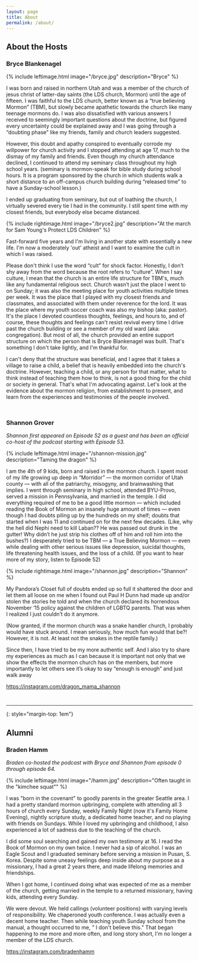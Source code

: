 ```yaml
---
layout: page
title: About
permalink: /about/
---
```


## About the Hosts

### Bryce Blankenagel

{% include leftimage.html image="/bryce.jpg" description="Bryce" %}

I was born and raised in northern Utah and was a member of the church of jesus christ of latter-day saints (the LDS church, Mormon) until the age of fifteen. I was faithful to the LDS church, better known as a “true believing Mormon” (TBM), but slowly became apathetic towards the church like many teenage mormons do. I was also dissatisfied with various answers I received to seemingly important questions about the doctrine, but figured every uncertainty could be explained away and I was going through a “doubting phase” like my friends, family and church leaders suggested. 

However, this doubt and apathy conspired to eventually corrode my willpower for church activity and I stopped attending at age 17, much to the dismay of my family and friends. Even though my church attendance declined, I continued to attend my seminary class throughout my high school years. (seminary is mormon-speak for bible study during school hours. It is a program sponsored by the church in which students walk a short distance to an off-campus church building during “released time” to have a Sunday-school lesson.) 

I ended up graduating from seminary, but out of loathing the church, I virtually severed every tie I had in the community. I still spent time with my closest friends, but everybody else became distanced.

{% include rightimage.html image="/bryce2.jpg" description="At the march for Sam Young's Protect LDS Children" %}

Fast-forward five years and I'm living in another state with essentially a new life. I'm now a moderately 'out' atheist and I want to examine the cult in which I was raised.

Please don't think I use the word “cult” for shock factor. Honestly, I don’t shy away from the word because the root refers to “culture”. When I say culture, I mean that the church is an entire life structure for TBM's, much like any fundamental religious sect. Church wasn’t just the place I went to on Sunday; it was also the meeting place for youth activities multiple times per week. It was the place that I played with my closest friends and classmates, and associated with them under reverence for the lord. It was the place where my youth soccer coach was also my bishop (aka: pastor). It's the place I devoted countless thoughts, feelings, and hours to, and of course, these thoughts and feelings can't resist revival every time I drive past the church building or see a member of my old ward (aka: congregation). But most of all, the church provided an entire support structure on which the person that is Bryce Blankenagel was built. That's something I don't take lightly, and I'm thankful for.

I can't deny that the structure was beneficial, and I agree that it takes a village to raise a child, a belief that is heavily embedded into the church's doctrine. However, teaching a child, or any person for that matter, what to think instead of teaching them how to think, is not a good thing for the child or society in general. That's what I'm advocating against. Let's look at the evidence about the mormon religion, from establishment to present, and learn from the experiences and testimonies of the people involved.

<div style="clear:both; padding-top: 1em;" />

### Shannon Grover

<span style="font-style: italic">Shannon first appeared on Episode 52 as a guest and has been an official co-host of the podcast starting with Episode 53.</span>

{% include leftimage.html image="/shannon-mission.jpg" description="Taming the dragon" %}

I am the 4th of 9 kids, born and raised in the mormon church. I spent most of my life growing up deep in “Morridor” — the mormon corridor of Utah county — with all of the patriarchy, misogyny, and brainwashing that implies. I went through seminary in high school, attended BYU-Provo, served a mission in Pennsylvania, and married in the temple. I did everything required of me to be a good little mormon — which included reading the Book of Mormon an insanely huge amount of times — even though I had doubts piling up by the hundreds on my shelf; doubts that started when I was 11 and continued on for the next few decades. (Like, why the hell did Nephi need to kill Laban?? He was passed out drunk in the gutter! Why didn’t he just strip his clothes off of him and roll him into the bushes?)  I desperately tried to be TBM — a True Believing Mormon — even while dealing with other serious issues like depression, suicidal thoughts, life threatening health issues, and the loss of a child. (If you want to hear more of my story, listen to Episode 52) 

{% include rightimage.html image="/shannon.jpg" description="Shannon" %}

My Pandora’s Closet full of doubts ended up so full it shattered the door and let them all loose on me when I found out Paul H Dunn had made up and/or stolen the stories he told and when the church declared its horrendous November ‘15 policy against the children of LGBTQ parents. That was when I realized I just couldn’t do it anymore. 

(Now granted, if the mormon church was a snake handler church, I probably would have stuck around. I mean seriously, how much fun would that be?!  However, it is not. At least not the snakes in the reptile family.) 

Since then, I have tried to be my more authentic self. And I also try to share my experiences as much as I can because it is important not only that we show the effects the mormon church has on the members, but more importantly to let others see it’s okay to say “enough is enough” and just walk away

https://instagram.com/dragon_mama_shannon

<div style="clear:both; padding-top: 1em;" />

----
{: style="margin-top: 1em"}

## Alumni
### Braden Hamm

<span style="font-style: italic">Braden co-hosted the podcast with Bryce and Shannon from episode 0 through episode 64.</span>

{% include leftimage.html image="/hamm.jpg" description="Often taught in the \"kimchee squat\"" %}

I was "born in the covenant" to goodly parents in the greater Seattle area. I had a pretty standard mormon upbringing, complete with attending all 3 hours of church every Sunday, weekly Family Night (now it's Family Home Evening), nightly scripture study, a dedicated home teacher, and no playing with friends on Sundays.
While I loved my upbringing and childhood, I also experienced a lot of sadness due to the teaching of the church.

I did some soul searching and gained my own testimony at 16. I read the Book of Mormon on my own twice. I never had a sip of alcohol. I was an Eagle Scout and I graduated seminary before serving a mission in Pusan, S. Korea. Despite some uneasy feelings deep inside about my purpose as a missionary, I had a great 2 years there, and made lifelong memories and friendships.

When I got home, I continued doing what was expected of me as a member of the church, getting married in the temple to a returned missionary, having kids, attending every Sunday.

We were devout. We held callings (volunteer positions) with varying levels of responsibility. We chaperoned youth conference. I was actually even a decent home teacher. Then while teaching youth Sunday school from the manual, a thought occurred to me, " I don't believe this." That began happening to me more and more often, and long story short, I'm no longer a member of the LDS church.

https://instagram.com/bradenhamm
